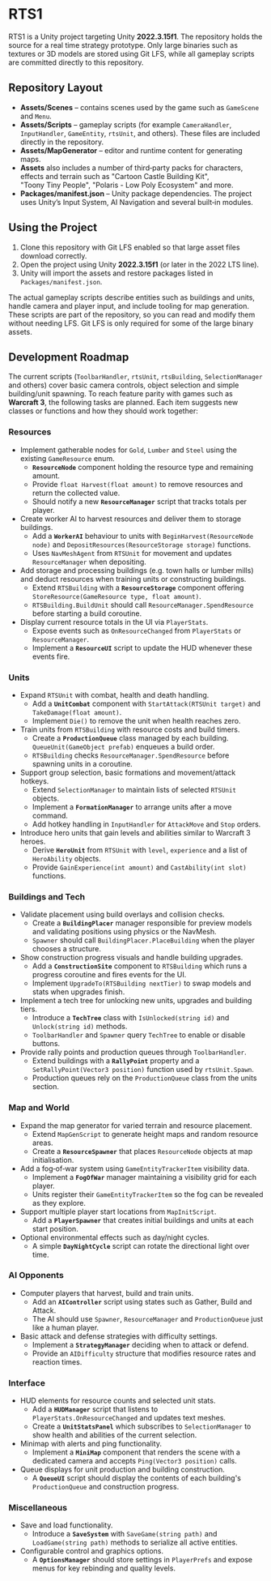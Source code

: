 # RTS1

RTS1 is a Unity project targeting Unity **2022.3.15f1**. The repository holds the source for a real time strategy prototype. Only large binaries such as textures or 3D models are stored using Git LFS, while all gameplay scripts are committed directly to this repository.

## Repository Layout

- **Assets/Scenes** – contains scenes used by the game such as `GameScene` and `Menu`.
- **Assets/Scripts** – gameplay scripts (for example `CameraHandler`, `InputHandler`, `GameEntity`, `rtsUnit`, and others). These files are included directly in the repository.
- **Assets/MapGenerator** – editor and runtime content for generating maps.
- **Assets** also includes a number of third‑party packs for characters, effects and terrain such as "Cartoon Castle Building Kit", "Toony Tiny People", "Polaris - Low Poly Ecosystem" and more.
- **Packages/manifest.json** – Unity package dependencies. The project uses Unity’s Input System, AI Navigation and several built‑in modules.

## Using the Project

1. Clone this repository with Git LFS enabled so that large asset files download correctly.
2. Open the project using Unity **2022.3.15f1** (or later in the 2022 LTS line).
3. Unity will import the assets and restore packages listed in `Packages/manifest.json`.

The actual gameplay scripts describe entities such as buildings and units, handle camera and player input, and include tooling for map generation. These scripts are part of the repository, so you can read and modify them without needing LFS. Git LFS is only required for some of the large binary assets.


## Development Roadmap

The current scripts (`ToolbarHandler`, `rtsUnit`, `rtsBuilding`, `SelectionManager` and others) cover basic camera controls, object selection and simple building/unit spawning. To reach feature parity with games such as **Warcraft 3**, the following tasks are planned.  Each item suggests new classes or functions and how they should work together:

### Resources

- Implement gatherable nodes for `Gold`, `Lumber` and `Steel` using the existing `GameResource` enum.
  - **`ResourceNode`** component holding the resource type and remaining amount.
  - Provide `float Harvest(float amount)` to remove resources and return the collected value.
  - Should notify a new **`ResourceManager`** script that tracks totals per player.
- Create worker AI to harvest resources and deliver them to storage buildings.
  - Add a **`WorkerAI`** behaviour to units with `BeginHarvest(ResourceNode node)` and `DepositResources(ResourceStorage storage)` functions.
  - Uses `NavMeshAgent` from `RTSUnit` for movement and updates `ResourceManager` when depositing.
- Add storage and processing buildings (e.g. town halls or lumber mills) and deduct resources when training units or constructing buildings.
  - Extend `RTSBuilding` with a **`ResourceStorage`** component offering `StoreResource(GameResource type, float amount)`.
  - `RTSBuilding.BuildUnit` should call `ResourceManager.SpendResource` before starting a build coroutine.
- Display current resource totals in the UI via `PlayerStats`.
  - Expose events such as `OnResourceChanged` from `PlayerStats` or `ResourceManager`.
  - Implement a **`ResourceUI`** script to update the HUD whenever these events fire.

### Units

- Expand `RTSUnit` with combat, health and death handling.
  - Add a **`UnitCombat`** component with `StartAttack(RTSUnit target)` and `TakeDamage(float amount)`.
  - Implement `Die()` to remove the unit when health reaches zero.
- Train units from `RTSBuilding` with resource costs and build timers.
  - Create a **`ProductionQueue`** class managed by each building. `QueueUnit(GameObject prefab)` enqueues a build order.
  - `RTSBuilding` checks `ResourceManager.SpendResource` before spawning units in a coroutine.
- Support group selection, basic formations and movement/attack hotkeys.
  - Extend `SelectionManager` to maintain lists of selected `RTSUnit` objects.
  - Implement a **`FormationManager`** to arrange units after a move command.
  - Add hotkey handling in `InputHandler` for `AttackMove` and `Stop` orders.
- Introduce hero units that gain levels and abilities similar to Warcraft 3 heroes.
  - Derive **`HeroUnit`** from `RTSUnit` with `level`, `experience` and a list of `HeroAbility` objects.
  - Provide `GainExperience(int amount)` and `CastAbility(int slot)` functions.

### Buildings and Tech

- Validate placement using build overlays and collision checks.
  - Create a **`BuildingPlacer`** manager responsible for preview models and validating positions using physics or the NavMesh.
  - `Spawner` should call `BuildingPlacer.PlaceBuilding` when the player chooses a structure.
- Show construction progress visuals and handle building upgrades.
  - Add a **`ConstructionSite`** component to `RTSBuilding` which runs a progress coroutine and fires events for the UI.
  - Implement `UpgradeTo(RTSBuilding nextTier)` to swap models and stats when upgrades finish.
- Implement a tech tree for unlocking new units, upgrades and building tiers.
  - Introduce a **`TechTree`** class with `IsUnlocked(string id)` and `Unlock(string id)` methods.
  - `ToolbarHandler` and `Spawner` query `TechTree` to enable or disable buttons.
- Provide rally points and production queues through `ToolbarHandler`.
  - Extend buildings with a **`RallyPoint`** property and a `SetRallyPoint(Vector3 position)` function used by `rtsUnit.Spawn`.
  - Production queues rely on the `ProductionQueue` class from the units section.

### Map and World

- Expand the map generator for varied terrain and resource placement.
  - Extend `MapGenScript` to generate height maps and random resource areas.
  - Create a **`ResourceSpawner`** that places `ResourceNode` objects at map initialisation.
- Add a fog‑of‑war system using `GameEntityTrackerItem` visibility data.
  - Implement a **`FogOfWar`** manager maintaining a visibility grid for each player.
  - Units register their `GameEntityTrackerItem` so the fog can be revealed as they explore.
- Support multiple player start locations from `MapInitScript`.
  - Add a **`PlayerSpawner`** that creates initial buildings and units at each start position.
- Optional environmental effects such as day/night cycles.
  - A simple **`DayNightCycle`** script can rotate the directional light over time.

### AI Opponents

- Computer players that harvest, build and train units.
  - Add an **`AIController`** script using states such as Gather, Build and Attack.
  - The AI should use `Spawner`, `ResourceManager` and `ProductionQueue` just like a human player.
- Basic attack and defense strategies with difficulty settings.
  - Implement a **`StrategyManager`** deciding when to attack or defend.
  - Provide an `AIDifficulty` structure that modifies resource rates and reaction times.

### Interface

- HUD elements for resource counts and selected unit stats.
  - Add a **`HUDManager`** script that listens to `PlayerStats.OnResourceChanged` and updates text meshes.
  - Create a **`UnitStatsPanel`** which subscribes to `SelectionManager` to show health and abilities of the current selection.
- Minimap with alerts and ping functionality.
  - Implement a **`MiniMap`** component that renders the scene with a dedicated camera and accepts `Ping(Vector3 position)` calls.
- Queue displays for unit production and building construction.
  - A **`QueueUI`** script should display the contents of each building's `ProductionQueue` and construction progress.

### Miscellaneous

- Save and load functionality.
  - Introduce a **`SaveSystem`** with `SaveGame(string path)` and `LoadGame(string path)` methods to serialize all active entities.
- Configurable control and graphics options.
  - A **`OptionsManager`** should store settings in `PlayerPrefs` and expose menus for key rebinding and quality levels.
